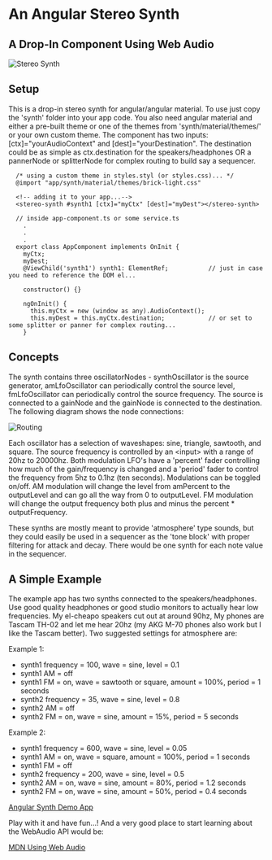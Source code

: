 # An Angular Stereo Synth
## A Drop-In Component Using Web Audio

![Stereo Synth](./src/assets/stereosynth.png)

## Setup

This is a drop-in stereo synth for angular/angular material. To use just copy the 'synth' folder into your app code. You also need angular material and either a pre-built theme or one of the themes from 'synth/material/themes/' or your own custom theme. The component has two inputs: [ctx]="yourAudioContext" and [dest]="yourDestination". The destination could be as simple as ctx.destination for the speakers/headphones OR a pannerNode or splitterNode for complex routing to build say a sequencer.

```
  /* using a custom theme in styles.styl (or styles.css)... */
  @import "app/synth/material/themes/brick-light.css"

  <!-- adding it to your app...-->
  <stereo-synth #synth1 [ctx]="myCtx" [dest]="myDest"></stereo-synth>

  // inside app-component.ts or some service.ts
    .
    .
    .
  export class AppComponent implements OnInit {
    myCtx;
    myDest;
    @ViewChild('synth1') synth1: ElementRef;           // just in case you need to reference the DOM el...

    constructor() {}

    ngOnInit() {
      this.myCtx = new (window as any).AudioContext();
      this.myDest = this.myCtx.destination;            // or set to some splitter or panner for complex routing...
    }
```

## Concepts

The synth contains three oscillatorNodes - synthOscillator is the source generator, amLfoOscillator can periodically control the source level, fmLfoOscillator can periodically control the source frequency. The source is connected to a gainNode and the gainNode is connected to the destination. The following diagram shows the node connections:

![Routing](./synth/assets/synth-routing.png)

Each oscillator has a selection of waveshapes: sine, triangle, sawtooth, and square. The source frequency is controlled by an \<input\> with a range of 20hz to 20000hz. Both modulation LFO's have a 'percent' fader controlling how much of the gain/frequency is changed and a 'period' fader to control the frequency from 5hz to 0.1hz (ten seconds). Modulations can be toggled on/off. AM modulation will change the level from amPercent to the outputLevel and can go all the way from 0 to outputLevel. FM modulation will change the output frequency both plus and minus the percent * outputFrequency.

These synths are mostly meant to provide 'atmosphere' type sounds, but they could easily be used in a sequencer as the 'tone block' with proper filtering for attack and decay. There would be one synth for each note value in the sequencer.


## A Simple Example

The example app has two synths connected to the speakers/headphones. Use good quality headphones or good studio monitors to actually hear low frequencies. My el-cheapo speakers cut out at around 90hz, My phones are Tascam TH-02 and let me hear 20hz (my AKG M-70 phones also work but I like the Tascam better). Two suggested settings for atmosphere are:

Example 1:

- synth1 frequency = 100, wave = sine, level = 0.1
- synth1 AM = off
- synth1 FM = on, wave = sawtooth or square, amount = 100%, period = 1 seconds
- synth2 frequency = 35, wave = sine, level = 0.8
- synth2 AM = off
- synth2 FM = on, wave = sine, amount = 15%, period = 5 seconds

Example 2:

- synth1 frequency = 600, wave = sine, level = 0.05
- synth1 AM = on, wave = square, amount = 100%, period = 1 seconds
- synth1 FM = off
- synth2 frequency = 200, wave = sine, level = 0.5
- synth2 AM = on, wave = sine, amount = 80%, period = 1.2 seconds
- synth2 FM = on, wave = sine, amount = 50%, period = 0.4 seconds

[Angular Synth Demo App](https://fretboardvisions.com/angularsynth)

Play with it and have fun...! And a very good place to start learning about the WebAudio API would be:

[MDN Using Web Audio](https://developer.mozilla.org/en-US/docs/Web/API/Web_Audio_API/Using_Web_Audio_API)

